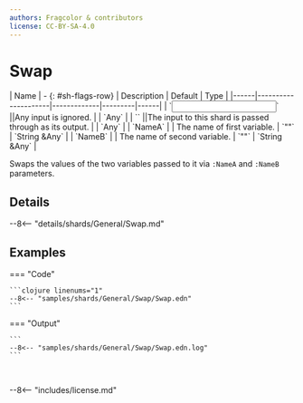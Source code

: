 ```yaml
---
authors: Fragcolor & contributors
license: CC-BY-SA-4.0
---
```



# Swap

<div class="sh-parameters" markdown="1">
| Name | - {: #sh-flags-row} | Description | Default | Type |
|------|---------------------|-------------|---------|------|
| `<input>` ||Any input is ignored. | | `Any` |
| `<output>` ||The input to this shard is passed through as its output. | | `Any` |
| `NameA` |  | The name of first variable. | `""` | `String &Any` |
| `NameB` |  | The name of second variable. | `""` | `String &Any` |

</div>

Swaps the values of the two variables passed to it via `:NameA` and `:NameB` parameters.

## Details

--8<-- "details/shards/General/Swap.md"


## Examples

=== "Code"

    ```clojure linenums="1"
    --8<-- "samples/shards/General/Swap/Swap.edn"
    ```

=== "Output"

    ```
    --8<-- "samples/shards/General/Swap/Swap.edn.log"
    ```
&nbsp;

--8<-- "includes/license.md"
